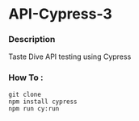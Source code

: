 # API-Cypress-3
### Description
Taste Dive API testing using Cypress

### How To :

```
git clone 
npm install cypress
npm run cy:run
```